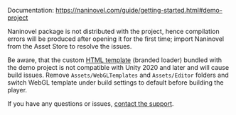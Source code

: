 Documentation: https://naninovel.com/guide/getting-started.html#demo-project

Naninovel package is not distributed with the project, hence compilation errors will be produced after opening it for the first time; import Naninovel from the Asset Store to resolve the issues.

Be aware, that the custom [HTML template](https://docs.unity3d.com/Manual/webgl-templates.html) (branded loader) bundled with the demo project is not compatible with Unity 2020 and later and will cause build issues. Remove `Assets/WebGLTemplates` and `Assets/Editor` folders and switch WebGL template under build settings to default before building the player.

If you have any questions or issues, [contact the support](https://naninovel.com/support).
